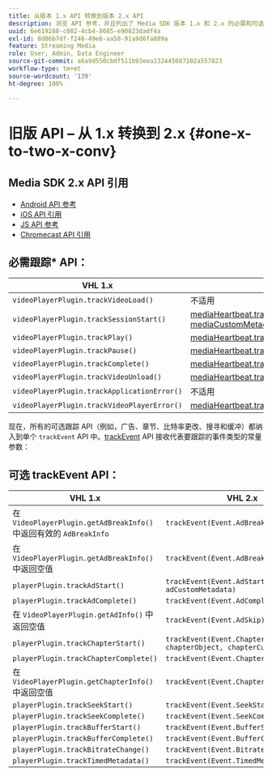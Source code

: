 ```yaml
---
title: 从版本 1.x API 转换到版本 2.x API
description: 浏览 API 参考，并且列出了 Media SDK 版本 1.x 和 2.x 的必需和可选跟踪 API。
uuid: 6e619288-c082-4cb4-8685-e90823dadf4a
exl-id: 8d06b7df-f246-49e6-aa58-91a9d6fa889a
feature: Streaming Media
role: User, Admin, Data Engineer
source-git-commit: a6a9d550cbdf511b93eea132445607102a557823
workflow-type: tm+mt
source-wordcount: '139'
ht-degree: 100%

---
```


# 旧版 API – 从 1.x 转换到 2.x {#one-x-to-two-x-conv}

## Media SDK 2.x API 引用

* [Android API 参考](https://adobe-marketing-cloud.github.io/media-sdks/reference/android/index.html)
* [iOS API 引用](https://adobe-marketing-cloud.github.io/media-sdks/reference/ios/index.html)
* [JS API 参考](https://adobe-marketing-cloud.github.io/media-sdks/reference/javascript/index.html)
* [Chromecast API 引用](https://adobe-marketing-cloud.github.io/media-sdks/reference/chromecast/index.html)

## 必需跟踪* API：

|  VHL 1.x  | VHL 2.x |
|---|---|
| `videoPlayerPlugin.trackVideoLoad()` | 不适用 |
| `videoPlayerPlugin.trackSessionStart()` | [mediaHeartbeat.trackSessionStart(mediaObject, mediaCustomMetadata)](https://adobe-marketing-cloud.github.io/media-sdks/reference/javascript/MediaHeartbeat.html#trackSessionStart) |
| `videoPlayerPlugin.trackPlay()` | [mediaHeartbeat.trackPlay()](https://adobe-marketing-cloud.github.io/media-sdks/reference/javascript/MediaHeartbeat.html#trackPlay) |
| `videoPlayerPlugin.trackPause()` | [mediaHeartbeat.trackPause()](https://adobe-marketing-cloud.github.io/media-sdks/reference/javascript/MediaHeartbeat.html#trackPause) |
| `videoPlayerPlugin.trackComplete()` | [mediaHeartbeat.trackComplete()](https://adobe-marketing-cloud.github.io/media-sdks/reference/javascript/MediaHeartbeat.html#trackComplete) |
| `videoPlayerPlugin.trackVideoUnload()` | [mediaHeartbeat.trackSessionEnd()](https://adobe-marketing-cloud.github.io/media-sdks/reference/javascript/MediaHeartbeat.html#trackSessionEnd) |
| `videoPlayerPlugin.trackApplicationError()` | 不适用 |
| `videoPlayerPlugin.trackVideoPlayerError()` | [mediaHeartbeat.trackError()](https://adobe-marketing-cloud.github.io/media-sdks/reference/javascript/MediaHeartbeat.html#trackError) |

现在，所有的可选跟踪 API（例如，广告、章节、比特率更改、搜寻和缓冲）都纳入到单个 `trackEvent` API 中。[trackEvent](https://adobe-marketing-cloud.github.io/media-sdks/reference/javascript/MediaHeartbeat.html#trackEvent) API 接收代表要跟踪的事件类型的常量参数：

## 可选 trackEvent API：

| VHL 1.x | VHL 2.x |
|---|---|
| 在 `VideoPlayerPlugin.getAdBreakInfo()` 中返回有效的 `AdBreakInfo` | `trackEvent(Event.AdBreakStart)` |
| 在 `VideoPlayerPlugin.getAdBreakInfo()` 中返回空值 | `trackEvent(Event.AdBreakComplete)` |
| `playerPlugin.trackAdStart()` | `trackEvent(Event.AdStart, adObject, adCustomMetadata)` |
| `playerPlugin.trackAdComplete()` | `trackEvent(Event.AdComplete)` |
| 在 `VideoPlayerPlugin.getAdInfo()` 中返回空值 | `trackEvent(Event.AdSkip)` |
| `playerPlugin.trackChapterStart()` | `trackEvent(Event.ChapterStart, chapterObject, chapterCustomMetadata)` |
| `playerPlugin.trackChapterComplete()` | `trackEvent(Event.ChapterComplete)` |
| 在 `VideoPlayerPlugin.getChapterInfo()` 中返回空值 | `trackEvent(Event.ChapterSkip)` |
| `playerPlugin.trackSeekStart()` | `trackEvent(Event.SeekStart)` |
| `playerPlugin.trackSeekComplete()` | `trackEvent(Event.SeekComplete)` |
| `playerPlugin.trackBufferStart()` | `trackEvent(Event.BufferStart)` |
| `playerPlugin.trackBufferComplete()` | `trackEvent(Event.BufferComplete)` |
| `playerPlugin.trackBitrateChange()` | `trackEvent(Event.BitrateChange)` |
| `playerPlugin.trackTimedMetadata()` | `trackEvent(Event.TimedMetadataUpdate)` |
